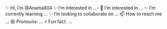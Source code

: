 ✨ Hi, I’m @Anama804
✨ I’m interested in ...- 👀 I’m interested in ...
✨ I’m currently learning ...
✨  I’m looking to collaborate on ...
📫 How to reach me ...
😄 Pronouns: ...
⚡ Fun fact: ...

<!---
Anama804/Anama804 is a ✨ special ✨ repository because its `README.md` (this file) appears on your GitHub profile.
You can click the Preview link to take a look at your changes.
--->
